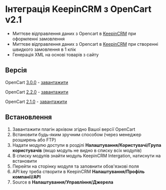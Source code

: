 # Інтеграція KeepinCRM з OpenCart v2.1 #

* Миттєве відправлення даних з Opencart в [KeepinCRM](https://bit.ly/3KCbyDR) при оформленні замовлення
* Миттєве відправлення даних з Opencart в [KeepinCRM](https://bit.ly/3KCbyDR) при створенні швидкого замовлення в 1 клік
* Генерація XML на основі товарів з сайту

## Версія ##
OpenCart [3.0.0](https://github.com/KeepinCRM/opencart-module/tree/master) - [завантажити](https://github.com/KeepinCRM/opencart-module/raw/master/keepincrm3.ocmod.zip)

OpenCart [2.2.0](https://github.com/KeepinCRM/opencart-module/tree/v2.2.0) - [завантажити](https://github.com/KeepinCRM/opencart-module/raw/v2.2.0/keepincrm2.2.ocmod.zip)

OpenCart [2.1.0](https://github.com/KeepinCRM/opencart-module/tree/v2.1.0) - [завантажити](https://github.com/KeepinCRM/opencart-module/raw/v2.1.0/keepincrm2.1.ocmod.zip)

## Встановлення ##
1. Завантажити плагін архівом згідно Вашої версії OpenCart
2. Встановити будь-яким зручним способом (через менеджер розширень або FTP)
3. Надати модулю доступи в розділі **Налаштування/Користувачі/Група користувачів** (якщо модуль не видно в списку всіх модулів)
4. В списку модулів знайти модуль KeepinCRM Intergation, натиснути на встановити
5. Перейти на сторінку модуля та заповнити обов'язкові поля
6. API key треба створити в KeepinCRM **Налаштування/Профіль компанії/API**
7. Source в **Налаштування/Управління/Джерела**
